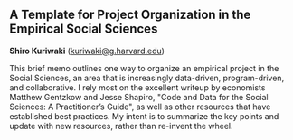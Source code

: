 
A Template for Project Organization in the Empirical Social Sciences
--------------

__Shiro Kuriwaki__ (kuriwaki@g.harvard.edu)


This brief memo outlines one way to organize an empirical project in the Social Sciences, an area that is increasingly data-driven, program-driven, and collaborative. I rely most on the excellent writeup by economists Matthew Gentzkow and Jesse Shapiro, "Code and Data for the Social Sciences: A Practitioner’s Guide", as well as other resources that have established best practices. My intent is to summarize the key points and update with new resources, rather than re-invent the wheel.

